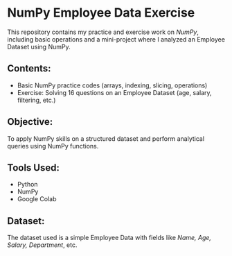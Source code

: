 # NumPy Employee Data Exercise
This repository contains my practice and exercise work on *NumPy*, including basic operations and a mini-project where I analyzed an Employee Dataset using NumPy.
## Contents:
- Basic NumPy practice codes (arrays, indexing, slicing, operations)
- Exercise: Solving 16 questions on an Employee Dataset (age, salary, filtering, etc.)

## Objective:
To apply NumPy skills on a structured dataset and perform analytical queries using NumPy functions.

## Tools Used:
- Python
- NumPy
- Google Colab

## Dataset:
The dataset used is a simple Employee Data with fields like *Name, Age, Salary, Department*, etc.
